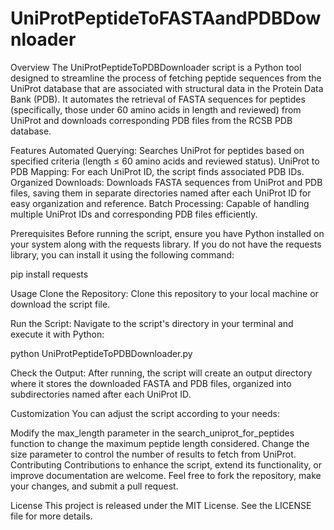 # UniProtPeptideToFASTAandPDBDownloader
Overview
The UniProtPeptideToPDBDownloader script is a Python tool designed to streamline the process of fetching peptide sequences from the UniProt database that are associated with structural data in the Protein Data Bank (PDB). It automates the retrieval of FASTA sequences for peptides (specifically, those under 60 amino acids in length and reviewed) from UniProt and downloads corresponding PDB files from the RCSB PDB database.

Features
Automated Querying: Searches UniProt for peptides based on specified criteria (length ≤ 60 amino acids and reviewed status).
UniProt to PDB Mapping: For each UniProt ID, the script finds associated PDB IDs.
Organized Downloads: Downloads FASTA sequences from UniProt and PDB files, saving them in separate directories named after each UniProt ID for easy organization and reference.
Batch Processing: Capable of handling multiple UniProt IDs and corresponding PDB files efficiently.

Prerequisites
Before running the script, ensure you have Python installed on your system along with the requests library. If you do not have the requests library, you can install it using the following command:

pip install requests

Usage
Clone the Repository: Clone this repository to your local machine or download the script file.

Run the Script: Navigate to the script's directory in your terminal and execute it with Python:

python UniProtPeptideToPDBDownloader.py

Check the Output: After running, the script will create an output directory where it stores the downloaded FASTA and PDB files, organized into subdirectories named after each UniProt ID.

Customization
You can adjust the script according to your needs:

Modify the max_length parameter in the search_uniprot_for_peptides function to change the maximum peptide length considered.
Change the size parameter to control the number of results to fetch from UniProt.
Contributing
Contributions to enhance the script, extend its functionality, or improve documentation are welcome. Feel free to fork the repository, make your changes, and submit a pull request.

License
This project is released under the MIT License. See the LICENSE file for more details.
